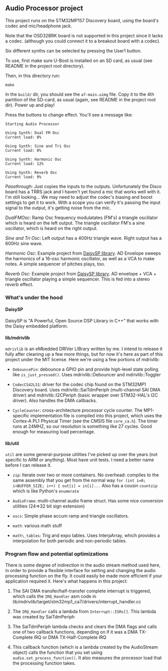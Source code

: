 ## Audio Processor project

This project runs on the STM32MP157 Discovery board, using the board's codec
and mic/headphone jack. 

Note that the OSD32BRK board is not supported in this project since it lacks a codec.
(although you could connect it to a breakout board with a codec).

Six different synths can be selected by pressing the User1 button. 

To use, first make sure U-Boot is installed on an SD card, as usual (see README
in the project root directory). 

Then, in this directory run:

```
make
```

In the `build/` dir, you should see the `a7-main.uimg` file. Copy it to the 4th
partition of the SD-card, as usual (again, see README in the project root
dir). Power up and play!

Press the buttons to change effect.  You'll see a message like:

```
Starting Audio Processor

Using Synth: Dual FM Osc
Current load: 0%

Using Synth: Sine and Tri Osc
Current load: 0%

Using Synth: Harmonic Osc
Current load: 12%

Using Synth: Reverb Osc
Current load: 9%

```

*Passthrough*: Just copies the inputs to the outputs. Unfortunately the Disco
board has a TRRS jack and I haven't yet found a mic that works well with it.
I'm still looking...  We may need to adjust the codec's biasing and boost
settings to get it to work. With a scope you can verify it's passing the input
signal to the output, it's getting noise from the mic.

*DualFMOsc*: Ramp Osc frequency modulatates (FM's) a triangle oscillator which
is heard on the left output. The triangle oscillator FM's a sine oscillator,
which is heard on the right output.

*Sine and Tri Osc*: Left output has a 400Hz triangle wave. Right output has a 600Hz
sine wave.

*Harmonic Osc*: Example project from [DaisySP
library](https://github.com/electro-smith/DaisyExamples). AD Envelope sweeps
the harmonics of a 16-osc harmonic oscillator, as well as a VCA to make notes.
A simple sequencer of pitches plays, too.

*Reverb Osc*: Example project from [DaisySP
library](https://github.com/electro-smith/DaisyExamples). AD envelope + VCA +
triangle oscillator playing a simple sequencer. This is fed into a stereo
reverb effect.

### What's under the hood

#### DaisySP

DaisySP is "A Powerful, Open Source DSP Library in C++" that works with the
Daisy embedded platform. 


#### lib/mdrivlib

`mdrivlib` is an eMbedded DRIVer LIBrary written by me. I intend to release it
fully after cleaning up a few more things, but for now it's here as part of
this project under the MIT license.  Here we're using a few portions of
mdrivlib:

  - `DebouncePin`: debounce a GPIO pin and provide high-level state polling
	like `is_just_pressed()`. Uses mdrivlib::Debouncer and mdrivlib::Toggler

  - `CodecCS42L51`: driver for the codec chip found on the STM32MP1 Discovery
	board. Uses mdrivlib::SaiTdmPeriph (multi-channel SAI DMA driver) and
	mdrivlib::I2CPeriph (basic wrapper over STM32-HAL's I2C driver). Also
	handles the DMA callbacks.

  - `CycleCounter`: cross-architecture processor cycle counter. The
	MP1-specific implementation file is compiled into this project, which uses
	the Cortex-A PL1 Physical Timer (see the CMSIS file `core_ca.h`). The timer
	runs at 24MHZ, so our resolution is something like 27 cycles. Good enough
	for measuring load percentage.

#### lib/util

`util` are some general-purpose utilities I've picked up over the years (not
specific to ARM or anything). Most have unit tests. I need a better name
before I can release it.

- `zip`: Iterate over two or more containers. No overhead: compiles to the same
  assembly that you get from the normal way `for (int i=0; i<BUFFER_SIZE; i++)
  { out[i] = in[i]...` Also has a cousin `countzip` which is like Python's
  `enumerate`

- `AudioFrame`: multi-channel audio frame struct. Has some nice conversion
  utilities (24=>32 bit sign extension)

- `oscs`: Simple phase accum ramp and triangle oscillators.

- `math`: various math stuff

- `math\_tables`: Trig and expo tables. Uses InterpArray, which provides a
  interpolation for both periodic and non-periodic tables.


### Program flow and potential optimizations 

There is some degree of indirection in the audio stream method used here,
in order to provide a flexible interface for setting and changing the audio
processing function on the fly. It could easily be made more efficient if your
application required it. Here's what happens in this project:

  1) The SAI DMA transfer/half-transfer complete interrupt is triggered, which calls the
	`IRQ_Handler` asm code in lib/mdrivlib/target/stm32mp1_ca7/drivers/interrupt_handler.cc
  
  2) The `IRQ_Handler` calls a lambda from `Interrupt::ISRs[]`. This lambda was
     created by SaiTdmPeriph 

  3) The SaiTdmPeriph lambda checks and clears the DMA flags and calls one of
  two callback functions, depending on if it was a DMA TX-Complete IRQ or DMA
  TX-Half-Complete IRQ

  4) This callback function (which is a lambda created by the AudioStream
  object) calls the function that you set using `audio.set_process_function()`. It
  also measures the processor load that the processing function takes.
